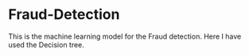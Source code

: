 # Fraud-Detection
This is the machine learning model for the Fraud detection. Here I have used the Decision tree.
